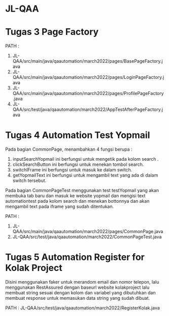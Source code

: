 # JL-QAA

# Tugas 3 Page Factory

PATH :
1. JL-QAA/src/main/java/qaautomation/march2022/pages/BasePageFactory.java
2. JL-QAA/src/main/java/qaautomation/march2022/pages/LoginPageFactory.java
3. JL-QAA/src/main/java/qaautomation/march2022/pages/ProfilePageFactory.java
4. JL-QAA/src/test/java/qaautomation/march2022/AppTestAfterPageFactory.java

# Tugas 4 Automation Test Yopmail

Pada bagian CommonPage, menambahkan 4 fungsi berupa :
1. inputSearchYopmail ini berfungsi untuk mengetik pada kolom search .
2. clickSearchButton ini berfungsi untuk menekan tombol search.
3. switchIFrame ini berfungsi untuk masuk ke dalam switch.
4. getYopmailText ini berfungsi untuk mengambil text yang ada di dalam switch tersebut.

Pada bagian CommonPageTest menggunakan test testYopmail yang akan membuka tab baru dan masuk ke website
yopmail dan mengisi text automationtest pada kolom search dan menekan bottonnya dan akan mengambil text pada iframe
yang sudah ditentukan.

PATH : 
1. JL-QAA/src/main/java/qaautomation/march2022/pages/CommonPage.java
2. JL-QAA/src/test/java/qaautomation/march2022/CommonPageTest.java

# Tugas 5 Automation Register for Kolak Project

Disini menggunakan faker untuk merandom email dan nomor telepon, lalu menggunakan RestAssured dengan baseurl website
kolakproject lalu membuat string sesuai dengan kolom dan variabel yang dibutuhkan dan membuat response untuk memasukan data
string yang sudah dibuat.

PATH : JL-QAA/src/test/java/qaautomation/march2022/RegisterKolak.java
